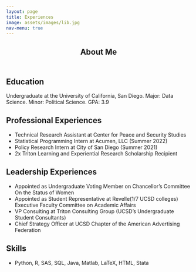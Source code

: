 ```yaml
---
layout: page
title: Experiences
image: assets/images/lib.jpg
nav-menu: true
---
```


<!-- Main -->
<div id="main" class="alt">

<!-- One -->
<section id="one">
	<div class="inner">
		<header class="major">
			<h1>About Me</h1>
		</header>

<!-- Content -->
<h2 id="content">Education</h2>
<p>Undergraduate at the University of California, San Diego. Major: Data Science. Minor: Political Science. GPA: 3.9</p>
		
<h2 id="content">Professional Experiences</h2>
<ul>
<li>Technical Research Assistant at Center for Peace and Security Studies</li>
<li>Statistical Programming Intern at Acumen, LLC (Summer 2022)</li>
<li>Policy Research Intern at City of San Diego (Summer 2021)</li>
<li>2x Triton Learning and Experiential Research Scholarship Recipient</li>
</ul>
		
<h2 id="content">Leadership Experiences</h2>
<ul>
<li>Appointed as Undergraduate Voting Member on Chancellor’s Committee On the Status of Women</li>
<li>Appointed as Student Representative at Revelle(1/7 UCSD colleges) Executive Faculty Committee on Academic Affairs</li>
<li>VP Consulting at Triton Consulting Group (UCSD’s Undergraduate Student Consultants)</li>
<li>Chief Strategy Officer at UCSD Chapter of the American Advertising Federation</li>
</ul>
		
<h2 id="content">Skills</h2>
<ul>
<li>Python, R, SAS, SQL, Java, Matlab, LaTeX, HTML, Stata</li>
</ul>

